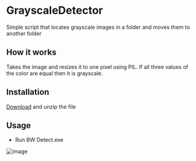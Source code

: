 # GrayscaleDetector
Simple script that locates grayscale images in a folder and moves them to another folder

## How it works
Takes the image and resizes it to one pixel using PIL. If all three values of the color are equal then it is grayscale.

## Installation 
[Download](https://github.com/Brianto2/GrayscaleDetector/releases/tag/v1.0.0) and unzip the file
## Usage
* Run BW Detect.exe

![image](https://user-images.githubusercontent.com/91679392/153638948-47c69e93-12a6-4be2-a0a6-65ddf82f13c7.png)


